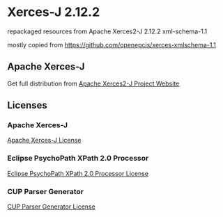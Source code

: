 # Xerces-J 2.12.2

repackaged resources from Apache Xerces2-J 2.12.2 xml-schema-1.1

mostly copied from https://github.com/openepcis/xerces-xmlschema-1.1

## Apache Xerces-J

Get full distribution from [Apache Xerces2-J Project Website](https://xerces.apache.org/xerces2-j/)

## Licenses

### Apache Xerces-J

[Apache Xerces-J License](thirdparty/xercesImpl/LICENSE)

### Eclipse PsychoPath XPath 2.0 Processor

[Eclipse PsychoPath XPath 2.0 Processor License](thirdparty/xpath2-processor/LICENSE.org.eclipse.wst.xml.xpath2.processor_1.2.1.html)

### CUP Parser Generator

[CUP Parser Generator License](thirdparty/java_cup-runtime/LICENSE.cupv10k-runtime.txt)
